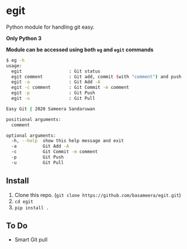 # egit

Python module for handling git easy.

**Only Python 3**

**Module can be accessed using both `eg` and `egit` commands**

```bash
$ eg -h
usage: 
  egit                  : Git status
  egit comment          : Git add, commit (with "comment") and push
  egit -a               : Git Add -A
  egit -c comment       : Git Commit -m comment
  egit -p               : Git Push
  egit -u               : Git Pull

Easy Git | 2020 Sameera Sandaruwan

positional arguments:
  comment

optional arguments:
  -h, --help  show this help message and exit
  -a          Git Add -A
  -c          Git Commit -m comment
  -p          Git Push
  -u          Git Pull
```

## Install
1. Clone this repo. (`git clone https://github.com/basameera/egit.git`)
1. `cd egit`
1. `pip install .`

## To Do

* Smart Git pull